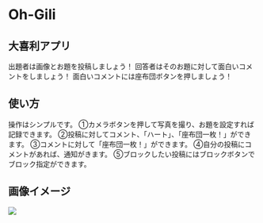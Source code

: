 # Oh-Gili

## 大喜利アプリ

出題者は画像とお題を投稿しましょう！
回答者はそのお題に対して面白いコメントをしましょう！
面白いコメントには座布団ボタンを押しましょう！

## 使い方
操作はシンプルです。
①カメラボタンを押して写真を撮り、お題を設定すれば記録できます。
②投稿に対してコメント、「ハート」、「座布団一枚！」ができます。
③コメントに対して「座布団一枚！」ができます。
④自分の投稿にコメントがあれば、通知がきます。
⑤ブロックしたい投稿にはブロックボタンでブロック指定ができます。

## 画像イメージ
![](https://user-images.githubusercontent.com/52473279/91652271-75486f80-ead0-11ea-8002-6acc4abccb92.png)
